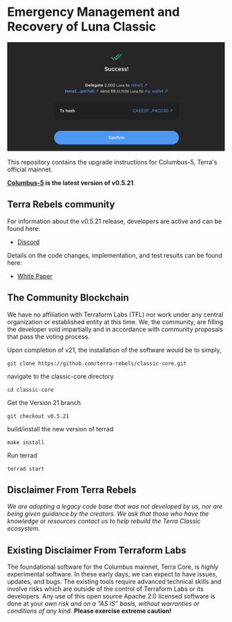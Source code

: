 # Emergency Management and Recovery of Luna Classic

![banner](launch-banner.png)

This repository contains the upgrade instructions for Columbus-5, Terra's official mainnet. 

**[Columbus-5](https://github.com/terra-rebels/classic-core) is the latest version of v0.5.21**.

## Terra Rebels community

For information about the v0.5.21 release, developers are active and can be found here:

- [Discord](https://discord.gg/RCm7PuT9wF)

Details on the code changes, implementation, and test results can be found here:

- [White Paper](https://arxiv.org/pdf/2207.01700.pdf)

## The Community Blockchain 

We have no affiliation with Terraform Labs (TFL) nor work under any central organization or established entity at this time. We, the community, are filling the developer void impartially and in accordance with community proposals that pass the voting process. 

Upon completion of v21, the installation of the software would be to simply,

```
git clone https://github.com/terra-rebels/classic-core.git
```

navigate to the classic-core directory 

```
cd classic-core
```
Get the Version 21 branch
```
git checkout v0.5.21
```
build/install the new version of terrad
```
make install
```
Run terrad
```
terrad start
```

## Disclaimer From Terra Rebels

*We are adopting a legacy code base that was not developed by us, nor are being given guidance by the creators. We ask that those who have the knowledge or resources contact us to help rebuild the Terra Classic ecosystem.*

## Existing Disclaimer From Terraform Labs

The foundational software for the Columbus mainnet, Terra Core, is *highly* experimental software. In these early days, we can expect to have issues, updates, and bugs. The existing tools require advanced technical skills and involve risks which are outside of the control of Terraform Labs or its developers. Any use of this open source Apache 2.0 licensed software is done at your _own risk and on a “AS IS” basis, without warranties or conditions of any kind_. **Please exercise extreme caution!**

